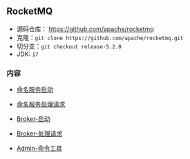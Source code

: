 ## RocketMQ
- 源码仓库： https://github.com/apache/rocketmq
- 克隆：`git clone https://github.com/apache/rocketmq.git`
- 切分支：`git checkout release-5.2.0`
- JDK: `17`

### 内容
- [命名服务启动](命名服务启动.md)
- [命名服务处理请求](命名服务处理请求.md)

- [Broker-启动](Broker-启动.md)
- [Broker-处理请求](Broker-处理请求.md)

- [Admin-命令工具](Admin-命令工具.md)